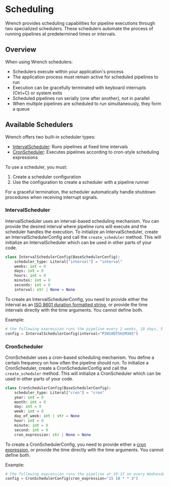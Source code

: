 # Scheduling

Wrench provides scheduling capabilities for pipeline executions through two specialized schedulers. These schedulers automate the process of running pipelines at predetermined times or intervals.

## Overview

When using Wrench schedulers:

* Schedulers execute within your application's process
* The application process must remain active for scheduled pipelines to run
* Execution can be gracefully terminated with keyboard interrupts (Ctrl+C) or system exits
* Scheduled pipelines run serially (one after another), not in parallel
* When multiple pipelines are scheduled to run simultaneously, they form a queue

## Available Schedulers

Wrench offers two built-in scheduler types:

* [IntervalScheduler](#intervalscheduler): Runs pipelines at fixed time intervals
* [CronScheduler](#cronscheduler): Executes pipelines according to cron-style scheduling expressions

To use a scheduler, you must:

1. Create a scheduler configuration
2. Use the configuration to create a scheduler with a pipeline runner

For a graceful termination, the scheduler automatically handle shutdown procedures when receiving interrupt signals.

### IntervalScheduler

IntervalScheduler uses an interval-based scheduling mechanism. You can provide the desired interval where pipeline runs will execute and the scheduler handles the execution. To initialize an IntervalScheduler, create an IntervalSchedulerConfig and call the `create_scheduler` method. This will initialize an IntervalScheduler which can be used in other parts of your code.

```python
class IntervalSchedulerConfig(BaseSchedulerConfig):
    scheduler_type: Literal["interval"] = "interval"
    weeks: int = 0
    days: int = 0
    hours: int = 0
    minutes: int = 0
    seconds: int = 0
    interval: str | None = None
```

To create an IntervalSchedulerConfig, you need to provide either the interval as an [ISO 8601 duration formatted string](https://docs.digi.com/resources/documentation/digidocs/90001488-13/reference/r_iso_8601_duration_format.htm), or provide the time intervals directly with the time arguments. You cannot define both.

Example:

```python
# the following expression runs the pipeline every 2 weeks, 10 days, 5 hours, 2 minutes and 30 seconds
config = IntervalSchedulerConfig(interval="P2W10DT5H2M30S")
```

### CronScheduler

CronScheduler uses a cron-based scheduling mechanism. You define a certain frequency on how often the pipeline should run. To initialize a CronScheduler, create a CronSchedulerConfig and call the `create_scheduler` method. This will initialize a CronScheduler which can be used in other parts of your code.

```python
class CronSchedulerConfig(BaseSchedulerConfig):
    scheduler_type: Literal["cron"] = "cron"
    year: int = 0
    month: int = 0
    day: int = 0
    week: int = 0
    day_of_week: int | str = None
    hour: int = 0
    minute: int = 0
    second: int = 0
    cron_expression: str | None = None
```

To create a CronSchedulerConfig, you need to provide either a [cron expression](https://crontab.guru/), or provide the time directly with the time arguments. You cannot define both.

Example:

```python
# the following expression runs the pipeline at 10:15 on every Wednesday.
config = CronSchedulerConfig(cron_expression="15 10 * * 3")
```
